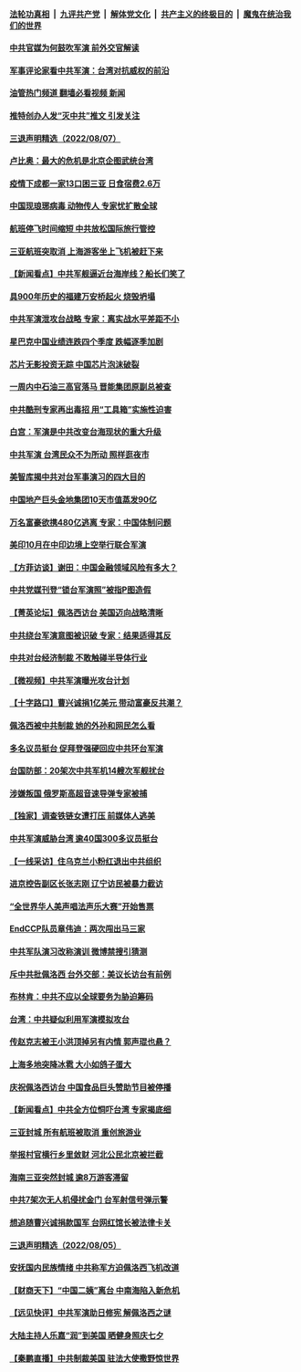 ####  [法轮功真相](../../../../basic/blob/master/README.md?t=08080302) &nbsp;|&nbsp; [九评共产党](../../../../9ping.md/blob/master/README.md?t=08080302) &nbsp;|&nbsp; [解体党文化](../../../../jtdwh.md/blob/master/README.md?t=08080302)  &nbsp;|&nbsp; [共产主义的终极目的](../../../../gczydzjmd.md/blob/master/README.md?t=08080302) &nbsp;|&nbsp; [魔鬼在统治我们的世界](../../../../mgztzwmdsj.md/blob/master/README.md?t=08080302) 

#### [中共官媒为何鼓吹军演 前外交官解读](../pages/nsc413/n13797550.md?t=08080302) 

#### [军事评论家看中共军演：台湾对抗威权的前沿](../pages/nsc413/n13797576.md?t=08080302) 

#### [油管热门频道 翻墙必看视频 新闻](http://45.76.130.85:81/youtube.html?08080302)

#### [推特创办人发“灭中共”推文 引发关注](../pages/nsc413/n13797542.md?t=08080302) 

#### [三退声明精选（2022/08/07）](../pages/nsc413/n13797606.md?t=08080302) 

#### [卢比奥：最大的危机是北京企图武统台湾](../pages/nsc413/n13797410.md?t=08080302) 

#### [疫情下成都一家13口困三亚 日食宿费2.6万](../pages/nsc413/n13797379.md?t=08080302) 

#### [中国现琅琊病毒 动物传人 专家忧扩散全球](../pages/nsc413/n13797418.md?t=08080302) 

#### [航班停飞时间缩短 中共放松国际旅行管控](../pages/nsc413/n13797400.md?t=08080302) 

#### [三亚航班突取消 上海游客坐上飞机被赶下来](../pages/nsc413/n13797322.md?t=08080302) 


#### [【新闻看点】中共军舰逼近台海岸线？船长们笑了](../pages/nsc413/n13797113.md?t=08080302) 

#### [具900年历史的福建万安桥起火 烧毁坍塌](../pages/nsc413/n13797205.md?t=08080302) 

#### [中共军演泄攻台战略 专家：离实战水平差距不小](../pages/nsc413/n13797209.md?t=08080302) 

#### [星巴克中国业绩连跌四个季度 跌幅逐季加剧](../pages/nsc413/n13797229.md?t=08080302) 

#### [芯片无影投资无踪 中国芯片泡沫破裂](../pages/nsc413/n13797222.md?t=08080302) 

#### [一周内中石油三高官落马 晋能集团原副总被查](../pages/nsc413/n13797217.md?t=08080302) 

#### [中共酷刑专家再出毒招 用“工具箱”实施性迫害](../pages/nsc413/n13797202.md?t=08080302) 

#### [白宫：军演是中共改变台海现状的重大升级](../pages/nsc413/n13797184.md?t=08080302) 

#### [中共军演 台湾民众不为所动 照样逛夜市](../pages/nsc413/n13797190.md?t=08080302) 

#### [美智库揭中共对台军事演习的四大目的](../pages/nsc413/n13797187.md?t=08080302) 

#### [中国地产巨头金地集团10天市值蒸发90亿](../pages/nsc413/n13797196.md?t=08080302) 

#### [万名富豪欲携480亿逃离 专家：中国体制问题](../pages/nsc413/n13797173.md?t=08080302) 

#### [美印10月在中印边境上空举行联合军演](../pages/nsc413/n13797152.md?t=08080302) 

#### [【方菲访谈】谢田：中国金融领域风险有多大？](../pages/nsc413/n13797105.md?t=08080302) 

#### [中共党媒刊登“锁台军演照”被指P图造假](../pages/nsc413/n13797176.md?t=08080302) 

#### [【菁英论坛】佩洛西访台 美国迈向战略清晰](../pages/nsc413/n13797172.md?t=08080302) 

#### [中共绕台军演意图被识破 专家：结果适得其反](../pages/nsc413/n13797128.md?t=08080302) 

#### [中共对台经济制裁 不敢触碰半导体行业](../pages/nsc413/n13796897.md?t=08080302) 

#### [【微视频】中共军演曝光攻台计划](../pages/nsc413/n13797070.md?t=08080302) 

#### [【十字路口】曹兴诚捐1亿美元 带动富豪反共潮？](../pages/nsc413/n13797053.md?t=08080302) 

#### [佩洛西被中共制裁 她的外孙和网民怎么看](../pages/nsc413/n13797115.md?t=08080302) 

#### [多名议员挺台 促拜登强硬回应中共环台军演](../pages/nsc413/n13797116.md?t=08080302) 

#### [台国防部：20架次中共军机14艘次军舰扰台](../pages/nsc413/n13797106.md?t=08080302) 

#### [涉嫌叛国 俄罗斯高超音速导弹专家被捕](../pages/nsc413/n13797040.md?t=08080302) 

#### [【独家】调查铁链女遭打压 前媒体人逃美](../pages/nsc413/n13796740.md?t=08080302) 

#### [中共军演威胁台湾 逾40国300多议员挺台](../pages/nsc413/n13796826.md?t=08080302) 

#### [【一线采访】住乌克兰小粉红退出中共组织](../pages/nsc413/n13797083.md?t=08080302) 

#### [进京控告副区长张志刚 辽宁访民被暴力截访](../pages/nsc413/n13797084.md?t=08080302) 

#### [“全世界华人美声唱法声乐大赛”开始售票](../pages/nsc413/n13796723.md?t=08080302) 

#### [EndCCP队员章伟迪：两次闯出马三家](../pages/nsc413/n13796899.md?t=08080302) 

#### [中共军队演习改称演训 微博禁搜引猜测](../pages/nsc413/n13796975.md?t=08080302) 

#### [斥中共批佩洛西 台外交部：美议长访台有前例](../pages/nsc413/n13797008.md?t=08080302) 

#### [布林肯：中共不应以全球要务为胁迫筹码](../pages/nsc413/n13797041.md?t=08080302) 

#### [台湾：中共疑似利用军演模拟攻台](../pages/nsc413/n13797052.md?t=08080302) 

#### [传赵克志被王小洪顶掉另有内情 郭声琨也悬？](../pages/nsc413/n13797042.md?t=08080302) 

#### [上海多地突降冰雹 大小如鸽子蛋大](../pages/nsc413/n13797006.md?t=08080302) 

#### [庆祝佩洛西访台 中国食品巨头赞助节目被停播](../pages/nsc413/n13796995.md?t=08080302) 

#### [【新闻看点】中共全方位恫吓台湾 专家揭底细](../pages/nsc413/n13796691.md?t=08080302) 

#### [三亚封城 所有航班被取消 重创旅游业](../pages/nsc413/n13796943.md?t=08080302) 

#### [举报村官横行乡里敛财 河北公民北京被拦截](../pages/nsc413/n13796890.md?t=08080302) 

#### [海南三亚突然封城 逾8万游客滞留](../pages/nsc413/n13796838.md?t=08080302) 

#### [中共7架次无人机侵扰金门 台军射信号弹示警](../pages/nsc413/n13796772.md?t=08080302) 

#### [想追随曹兴诚捐款国军 台网红馆长被法律卡关](../pages/nsc413/n13796722.md?t=08080302) 


#### [三退声明精选（2022/08/05）](../pages/nsc413/n13796782.md?t=08080302) 

#### [安抚国内民族情绪 中共称军方迫佩洛西飞机改道](../pages/nsc413/n13796600.md?t=08080302) 

#### [【财商天下】“中国二姨”离台 中南海陷入新危机](../pages/nsc413/n13796698.md?t=08080302) 

#### [【远见快评】中共军演助日修宪 解佩洛西之谜](../pages/nsc413/n13796695.md?t=08080302) 

#### [大陆主持人乐嘉“润”到美国 晒健身照庆七夕](../pages/nsc413/n13796675.md?t=08080302) 

#### [【秦鹏直播】中共制裁美国 驻法大使撒野惊世界](../pages/nsc413/n13796673.md?t=08080302) 

<img src='http://gfw-breaker.win/goodnews/indexes/nsc413.md' width='0px' height='0px'/>
